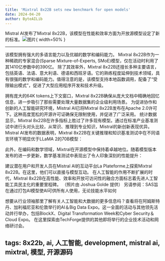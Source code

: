 ```yaml
---
title: 'Mixtral 8x22B sets new benchmark for open models'
date: 2024-04-20
author: ByteAILib
---
```


Mistral AI发布了Mixtral 8x22B，该模型在性能和效率方面为开放源模型设定了新的标准。![图片](https://www.artificialintelligence-news.com/wp-content/uploads/sites/9/2024/04/mistral-mixtral-8x22b-open-source-ai-model-artificial-intelligence.jpg){ width=50% }

---
该模型拥有强大的多语言能力以及优越的数学和编码能力。
Mixtral 8x22B作为一种稀疏的专家混合(Sparse Mixture-of-Experts, SMoE)模型，仅在活动时利用了其1410亿参数中的390亿。
除了其效率外，Mixtral 8x22B还擅长多种主要语言，包括英语、法语、意大利语、德语和西班牙语。它的熟练程度延伸到技术领域，具有很强的数学和编码能力。值得注意的是，该模型支持本地函数调用，配备了“受限输出模式”，促进了大型应用程序开发和技术升级。

拥有庞大的64K tokens上下文窗口，Mixtral 8x22B确保从庞大文档中精确地回忆信息，进一步吸引了那些需要处理大量数据集的企业级利用场景。
为促进协作和创新的人工智能研究环境，Mistral AI已将Mixtral 8x22B发布在Apache 2.0许可下。这种高度宽松的开源许可证确保无限制使用，并促进了广泛采用。
统计数据显示，Mixtral 8x22B在许多指标上胜过了许多现有模型。通过在标准产业基准测试中进行头对头比较，从常识、推理到专业知识，Mistral的新创新表现优异。Mistral AI发布的数据表明，Mixtral 8x22B在关键推理和知识基准测试中在不同语言环境下明显优于LLaMA 2的70B模型：

此外，在编码和数学领域，Mixtral在开源模型中保持着卓越地位。随着模型版本发布的进一步更新，数学基准测试中表现出了令人印象深刻的性能提升：

建议潜在用户和开发人员在Mistral AI的互动平台La Plateforme上探索Mixtral 8x22B。在这里，他们可以直接与模型互动。
在人工智能的作用不断扩展的时代，Mixtral 8x22B在高性能、效率和开放可访问性的融合方面标志着先进人工智能工具民主化的重要里程碑。
（照片由 Joshua Golde 提供）
另请参阅：SAS旨在通过打包AI模型使AI可供所有人使用，无论技能水平如何

想要从行业领袖那里了解有关人工智能和大数据的更多信息吗？查看将在阿姆斯特丹、加利福尼亚和伦敦举行的AI＆Big Data Expo。这一全面的活动与其他领先活动并行举办，包括BlockX、Digital Transformation Week和Cyber Security＆Cloud Expo。
在这里探索由TechForge提供的其他即将举行的企业技术活动和网络研讨会。

tags: 8x22b, ai, 人工智能, development, mistral ai, mixtral, 模型, 开源源码
---
